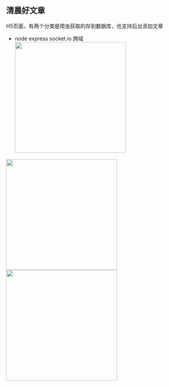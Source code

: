 ## 清晨好文章
H5页面，有两个分类是爬虫获取的存到数据库，也支持后台添加文章
- node express socket.io 跨域
<img src="https://github.com/user-attachments/assets/d7fa7d40-97cb-448e-b9ab-979f217bd83c" width="300px" /><br/>

<img src="https://github.com/user-attachments/assets/cf07fed7-3050-4b02-a57c-8bddc875f692" width="300px" />  
<img src="https://github.com/user-attachments/assets/9e6264d3-0f33-4940-96ad-2e23050ab5a0" width="300px" />  



